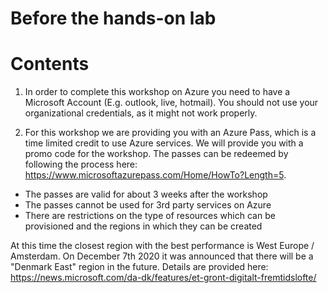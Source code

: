 # Before the hands-on lab

# Contents

1. In order to complete this workshop on Azure you need to have a Microsoft Account (E.g. outlook, live, hotmail). You should not use your organizational credentials, as it might not work properly.

2. For this workshop we are providing you with an Azure Pass, which is a time limited credit to use Azure services. We will provide you with a promo code for the workshop. The passes can be redeemed by following the process here: https://www.microsoftazurepass.com/Home/HowTo?Length=5. 

- The passes are valid for about 3 weeks after the workshop
- The passes cannot be used for 3rd party services on Azure 
- There are restrictions on the type of resources which can be provisioned and the regions in which they can be created

At this time the closest region with the best performance is West Europe / Amsterdam. On December 7th 2020 it was announced that there will be a "Denmark East" region in the future. Details are provided here: https://news.microsoft.com/da-dk/features/et-gront-digitalt-fremtidslofte/



